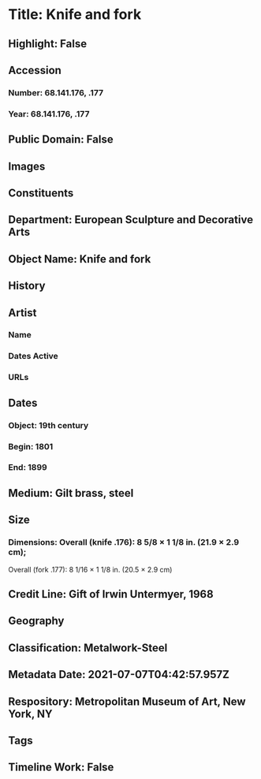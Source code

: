 # Title: Knife and fork
## Highlight: False
## Accession
### Number: 68.141.176, .177
### Year: 68.141.176, .177
## Public Domain: False
## Images
## Constituents
## Department: European Sculpture and Decorative Arts
## Object Name: Knife and fork
## History
## Artist
### Name
### Dates Active
### URLs
## Dates
### Object: 19th century
### Begin: 1801
### End: 1899
## Medium: Gilt brass, steel
## Size
### Dimensions: Overall (knife .176): 8 5/8 × 1 1/8 in. (21.9 × 2.9 cm);
Overall (fork .177): 8 1/16 × 1 1/8 in. (20.5 × 2.9 cm)
## Credit Line: Gift of Irwin Untermyer, 1968
## Geography
## Classification: Metalwork-Steel
## Metadata Date: 2021-07-07T04:42:57.957Z
## Respository: Metropolitan Museum of Art, New York, NY
## Tags
## Timeline Work: False